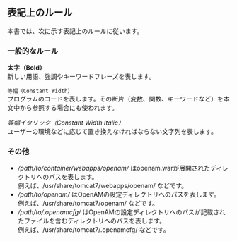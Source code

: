## 表記上のルール

本書では、次に示す表記上のルールに従います。

### 一般的なルール  

**太字（Bold）**  
新しい用語、強調やキーワードフレーズを表します。

`等幅（Constant Width）`  
プログラムのコードを表します。その断片（変数、関数、キーワードなど）を本文中から参照する場合にも使われます。

*等幅イタリック（Constant Width Italic）*  
ユーザーの環境などに応じて置き換えなければならない文字列を表します。

### その他  

- */path/to/container/webapps/openam/* はopenam.warが展開されたディレクトリへのパスを表します。  
  例えば、/usr/share/tomcat7/webapps/openam/ などです。
- */path/to/openam/* はOpenAMの設定ディレクトリへのパスを表します。  
  例えば、/usr/share/tomcat7/openam/ などです。
- */path/to/.openamcfg/* はOpenAMの設定ディレクトリへのパスが記載されたファイルを含むディレクトリへのパスを表します。  
  例えば、/usr/share/tomcat7/.openamcfg/ などです。
